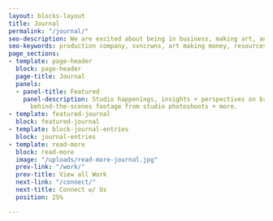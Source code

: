 ```yaml
---
layout: blocks-layout
title: Journal
permalink: "/journal/"
seo-description: We are excited about being in business, making art, and being able to join the two to create a platform and resource to assist our clients with their goals.  We share insights, resources, and our perspectives on industry, product, operations and finding opportunity. Subscribe to our newsletter.
seo-keywords: production company, svncrwns, art making money, resources, insights, perspectives, business operations, finding opportunity, sharing insights
page_sections:
- template: page-header
  block: page-header
  page-title: Journal
  panels:
  - panel-title: Featured
    panel-description: Studio happenings, insights + perspectives on branding. Catch
      behind-the-scenes footage from studio photoshoots + more.
- template: featured-journal
  block: featured-journal
- template: block-journal-entries
  block: journal-entries
- template: read-more
  block: read-more
  image: "/uploads/read-more-journal.jpg"
  prev-link: "/work/"
  prev-title: View all Work
  next-link: "/connect/"
  next-title: Connect w/ Us
  position: 25%

---
```

